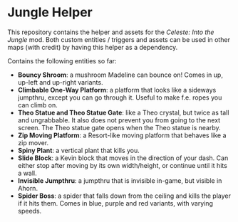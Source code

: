 # Jungle Helper

This repository contains the helper and assets for the _Celeste: Into the Jungle_ mod. Both custom entities / triggers and assets can be used in other maps (with credit) by having this helper as a dependency.

Contains the following entities so far:
- **Bouncy Shroom**: a mushroom Madeline can bounce on! Comes in up, up-left and up-right variants.
- **Climbable One-Way Platform**: a platform that looks like a sideways jumpthru, except you can go through it. Useful to make f.e. ropes you can climb on.
- **Theo Statue and Theo Statue Gate**: like a Theo crystal, but twice as tall and ungrabbable. It also does not prevent you from going to the next screen. The Theo statue gate opens when the Theo statue is nearby.
- **Zip Moving Platform**: a Resort-like moving platform that behaves like a zip mover.
- **Spiny Plant**: a vertical plant that kills you.
- **Slide Block**: a Kevin block that moves in the direction of your dash. Can either stop after moving by its own width/height, or continue until it hits a wall.
- **Invisible Jumpthru**: a jumpthru that is invisible in-game, but visible in Ahorn.
- **Spider Boss**: a spider that falls down from the ceiling and kills the player if it hits them. Comes in blue, purple and red variants, with varying speeds.
